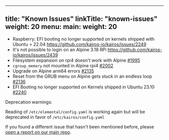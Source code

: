 
---
title: "Known Issues"
linkTitle: "known-issues"
weight: 20
menu:
  main:
    weight: 20
---

- Raspberry: EFI booting no longer supported on kernels shipped with Ubuntu > 22.04 https://github.com/kairos-io/kairos/issues/2249
- It's not possible to login on an Alpine 3.18 RPi https://github.com/kairos-io/kairos/issues/2439
- Filesystem expansion on rpi4 doesn't work with Alpine [#1995](https://github.com/kairos-io/kairos/issues/1995)
- `cgroup_memory` not mounted in Alpine rpi4 [#2002](https://github.com/kairos-io/kairos/issues/2002)
- Upgrade on Alpine arm64 errors [#2135](https://github.com/kairos-io/kairos/issues/2135)
- Reset from the GRUB menu on Alpine gets stuck in an endless loop [#2136](https://github.com/kairos-io/kairos/issues/2136)
- EFI Booting no longer supported on Kernels shipped in Ubuntu 23.10 [#2240](https://github.com/kairos-io/kairos/issues/2249)

Deprecation warnings:

Reading of `/etc/elemental/config.yaml` is working again but will be deprecated in favor of `/etc/kairos/config.yaml`


If you found a different issue that hasn't been mentioned before, please [open a report on our main repo](https://github.com/kairos-io/kairos/issues/new).